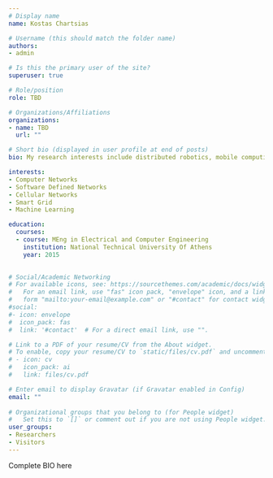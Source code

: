 ```yaml
---
# Display name
name: Kostas Chartsias

# Username (this should match the folder name)
authors:
- admin

# Is this the primary user of the site?
superuser: true

# Role/position
role: TBD

# Organizations/Affiliations
organizations:
- name: TBD
  url: ""

# Short bio (displayed in user profile at end of posts)
bio: My research interests include distributed robotics, mobile computing and programmable matter.

interests:
- Computer Networks
- Software Defined Networks
- Cellular Networks
- Smart Grid
- Machine Learning

education:
  courses:
  - course: MEng in Electrical and Computer Engineering
    institution: National Technical University Of Athens
    year: 2015
  

# Social/Academic Networking
# For available icons, see: https://sourcethemes.com/academic/docs/widgets/#icons
#   For an email link, use "fas" icon pack, "envelope" icon, and a link in the
#   form "mailto:your-email@example.com" or "#contact" for contact widget.
#social:
#- icon: envelope
#  icon_pack: fas
#  link: '#contact'  # For a direct email link, use "".

# Link to a PDF of your resume/CV from the About widget.
# To enable, copy your resume/CV to `static/files/cv.pdf` and uncomment the lines below.  
# - icon: cv
#   icon_pack: ai
#   link: files/cv.pdf

# Enter email to display Gravatar (if Gravatar enabled in Config)
email: ""
  
# Organizational groups that you belong to (for People widget)
#   Set this to `[]` or comment out if you are not using People widget.  
user_groups:
- Researchers
- Visitors
---
```


Complete BIO here 

